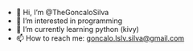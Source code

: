- 👋 Hi, I’m @TheGoncaloSilva
- 👀 I’m interested in programming
- 🌱 I’m currently learning python (kivy)
- 📫 How to reach me: goncalo.lslv.silva@gmail.com

<!---
TheGoncaloSilva/TheGoncaloSilva is a ✨ special ✨ repository because its `README.md` (this file) appears on your GitHub profile.
You can click the Preview link to take a look at your changes.
--->
